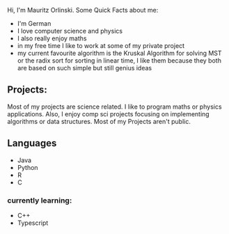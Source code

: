Hi, I'm Mauritz Orlinski. Some Quick Facts about me:
- I'm German
- I love computer science and physics
- I also really enjoy maths
- in my free time I like to work at some of my private project
- my current favourite algorithm is the Kruskal Algorithm for solving MST or the radix sort for sorting in linear time, I like them because they both are based on such simple but still genius ideas  

## Projects:
Most of my projects are science related. I like to program maths or physics applications. Also, I enjoy comp sci projects focusing on implementing algorithms or data structures.
Most of my Projects aren't public. 

## Languages
- Java
- Python
- R
- C

### currently learning:
- C++
- Typescript
